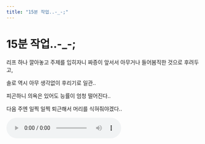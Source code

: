 ```yaml
---
title: "15분 작업..-_-;"
---
```

# 15분 작업..-_-;

리프 하나 깔아놓고 주제를 입히자니 짜증이 앞서서 아무거나 들어봄직한 것으로 후려두고,

솔로 역시 아무 생각없이 후리기로 일관..

피곤하니 의욕은 있어도 능률이 엄청 떨어진다..

다음 주엔 일찍 일찍 퇴근해서 머리를 식혀줘야겠다..


![audio](/assets/images/69f21e4e115af7bc7b4e037aa3e7f5b3.mp3)




